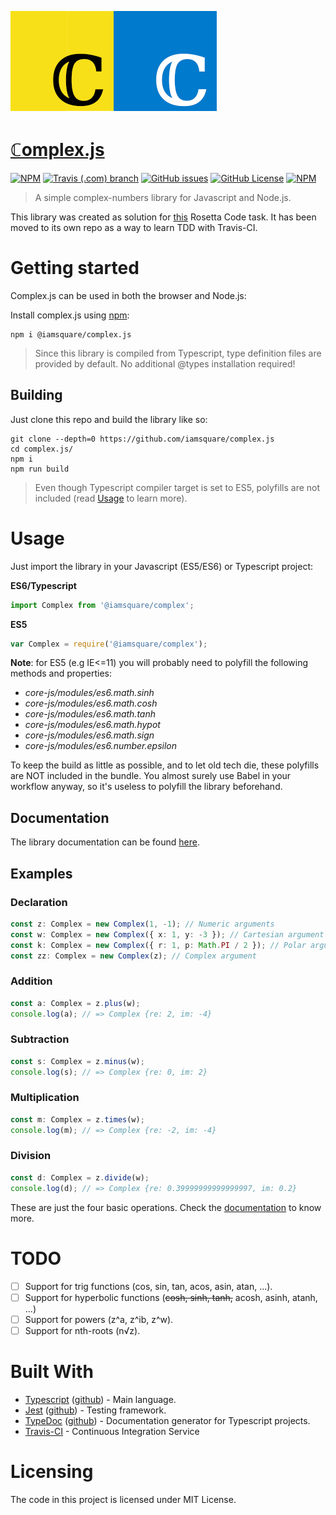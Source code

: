 ![Logo](https://raw.githubusercontent.com/iamsquare/complex.js/master/logo.png)

# [ℂomplex.js](http://iamsquare.it/complex.js)

[![NPM](https://img.shields.io/npm/v/@iamsquare/complex.js.svg?style=flat-square)](https://www.npmjs.com/package/@iamsquare/complex.js) [![Travis (.com) branch](https://img.shields.io/travis/iamsquare/complex.js/master.svg?style=flat-square)](https://travis-ci.org/iamsquare/complex.js/branches) [![GitHub issues](https://img.shields.io/github/issues-raw/iamsquare/complex.js.svg?style=flat-square)](https://github.com/iamsquare/complex.js/issues) [![GitHub License](https://img.shields.io/github/license/mashape/apistatus.svg?style=flat-square)](https://opensource.org/licenses/MIT) [![NPM](https://nodei.co/npm/@iamsquare/complex.js.png?mini=true)](https://nodei.co/npm/@iamsquare/complex.js)

> A simple complex-numbers library for Javascript and Node.js.

This library was created as solution for [this](http://www.rosettacode.org/wiki/Arithmetic/Complex) Rosetta Code task. It has been moved to its own repo as a way to learn TDD with Travis-CI.

# Getting started

Complex.js can be used in both the browser and Node.js:

Install complex.js using [npm](https://www.npmjs.com/package/@iamsquare/complex.js):

```shell
npm i @iamsquare/complex.js
```

> Since this library is compiled from Typescript, type definition files are provided by default. No additional @types installation required!

## Building

Just clone this repo and build the library like so:

```shell
git clone --depth=0 https://github.com/iamsquare/complex.js
cd complex.js/
npm i
npm run build
```
> Even though Typescript compiler target is set to ES5, polyfills are not included (read [Usage](#usage) to learn more).

# Usage

Just import the library in your Javascript (ES5/ES6) or Typescript project:

**ES6/Typescript**

```js
import Complex from '@iamsquare/complex';
```

**ES5**

```js
var Complex = require('@iamsquare/complex');
```

**Note**: for ES5 (e.g IE<=11) you will probably need to polyfill the following methods and properties:

- *core-js/modules/es6.math.sinh*
- *core-js/modules/es6.math.cosh*
- *core-js/modules/es6.math.tanh*
- *core-js/modules/es6.math.hypot*
- *core-js/modules/es6.math.sign*
- *core-js/modules/es6.number.epsilon*

To keep the build as little as possible, and to let old tech die, these polyfills are NOT included in the bundle. You almost surely use Babel in your workflow anyway, so it's useless to polyfill the library beforehand.

## Documentation

The library documentation can be found [here](https://www.iamsquare.it/complex.js/).

## Examples

### Declaration

```typescript
const z: Complex = new Complex(1, -1); // Numeric arguments
const w: Complex = new Complex({ x: 1, y: -3 }); // Cartesian argument
const k: Complex = new Complex({ r: 1, p: Math.PI / 2 }); // Polar argument
const zz: Complex = new Complex(z); // Complex argument
```

### Addition

```typescript
const a: Complex = z.plus(w);
console.log(a); // => Complex {re: 2, im: -4}
```

### Subtraction

```typescript
const s: Complex = z.minus(w);
console.log(s); // => Complex {re: 0, im: 2}
```

### Multiplication

```typescript
const m: Complex = z.times(w);
console.log(m); // => Complex {re: -2, im: -4}
```

### Division

```typescript
const d: Complex = z.divide(w);
console.log(d); // => Complex {re: 0.39999999999999997, im: 0.2}
```

These are just the four basic operations. Check the [documentation](https://www.iamsquare.it/complex.js/) to know more.

# TODO

- [ ] Support for trig functions (cos, sin, tan, acos, asin, atan, ...).
- [ ] Support for hyperbolic functions (~~cosh, sinh, tanh,~~ acosh, asinh, atanh, ...)
- [ ] Support for powers (z^a, z^ib, z^w).
- [ ] Support for nth-roots (n√z).

# Built With

- [Typescript](https://www.typescriptlang.org/) ([github](https://github.com/Microsoft/TypeScript)) - Main language.
- [Jest](https://jestjs.io/) ([github](https://github.com/facebook/jest)) - Testing framework.
- [TypeDoc](https://typedoc.org/) ([github](https://github.com/TypeStrong/typedoc)) - Documentation generator for Typescript projects.
- [Travis-CI](https://travis-ci.com) - Continuous Integration Service

# Licensing

The code in this project is licensed under MIT License.
